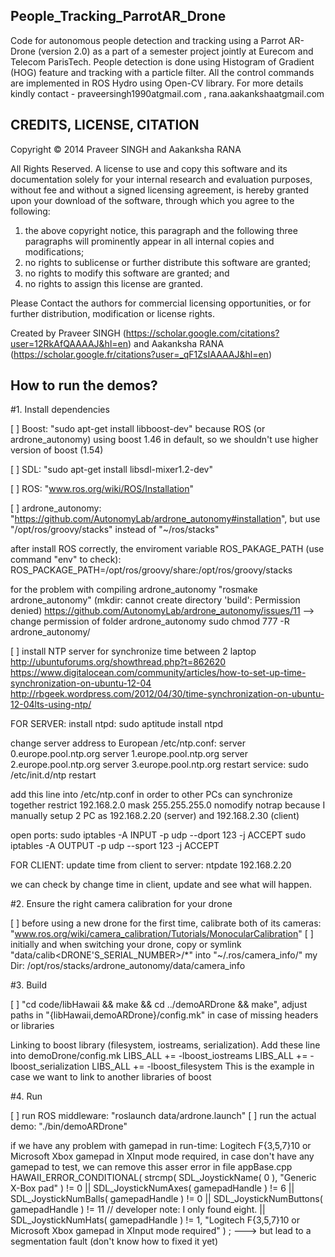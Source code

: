 People_Tracking_ParrotAR_Drone
-----
Code for autonomous people detection and tracking using a Parrot AR-Drone (version 2.0) as a part of a semester project jointly at Eurecom and Telecom ParisTech. People detection is done using Histogram of Gradient (HOG) feature and tracking with a particle filter. All the control commands are implemented in ROS Hydro using Open-CV library. For more details kindly contact - praveersingh1990atgmail.com , rana.aakankshaatgmail.com

CREDITS, LICENSE, CITATION
-----

Copyright © 2014 Praveer SINGH and Aakanksha RANA

All Rights Reserved. A license to use and copy this software and its documentation solely for your internal
research and evaluation  purposes, without fee and without a signed licensing agreement, is hereby granted
upon your download of the software, through which you agree to the following:
1)  the above copyright notice, this paragraph and the following three paragraphs will prominently appear
in all internal copies and modifications;
2)  no rights to sublicense or further distribute this software are granted;
3) no rights to modify this software are granted; and
4) no rights to assign this license are granted.

Please Contact the authors for commercial licensing opportunities, or for further distribution, modification or license rights.

Created by Praveer SINGH (https://scholar.google.com/citations?user=12RkAfQAAAAJ&hl=en) and Aakanksha RANA (https://scholar.google.fr/citations?user=_qF1ZsIAAAAJ&hl=en)

How to run the demos?
---------------------

#1. Install dependencies

[ ] Boost: "sudo apt-get install libboost-dev"
	because ROS (or ardrone_autonomy) using boost 1.46 in default, so we shouldn't use higher version of boost (1.54) 

[ ] SDL: "sudo apt-get install libsdl-mixer1.2-dev"

[ ] ROS: "www.ros.org/wiki/ROS/Installation"

[ ] ardrone_autonomy: "https://github.com/AutonomyLab/ardrone_autonomy#installation", but use "/opt/ros/groovy/stacks" instead of "~/ros/stacks"

after install ROS correctly, the enviroment variable ROS_PAKAGE_PATH (use command "env" to check):
ROS_PACKAGE_PATH=/opt/ros/groovy/share:/opt/ros/groovy/stacks

for the problem with compiling ardrone_autonomy "rosmake ardrone_autonomy" (mkdir: cannot create directory 'build': Permission denied)
https://github.com/AutonomyLab/ardrone_autonomy/issues/11
--> change permission of folder ardrone_autonomy
	sudo chmod 777 -R ardrone_autonomy/

[ ] install NTP server for synchronize time between 2 laptop
http://ubuntuforums.org/showthread.php?t=862620
https://www.digitalocean.com/community/articles/how-to-set-up-time-synchronization-on-ubuntu-12-04
http://rbgeek.wordpress.com/2012/04/30/time-synchronization-on-ubuntu-12-04lts-using-ntp/

FOR SERVER:
install ntpd:
sudo aptitude install ntpd

change server address to European  /etc/ntp.conf:
server 0.europe.pool.ntp.org
server 1.europe.pool.ntp.org
server 2.europe.pool.ntp.org
server 3.europe.pool.ntp.org
restart service:
sudo /etc/init.d/ntp restart

add this line into /etc/ntp.conf in order to other PCs can synchronize together
restrict 192.168.2.0 mask 255.255.255.0 nomodify notrap
because I manually setup 2 PC as 192.168.2.20 (server) and 192.168.2.30 (client)

open ports:
sudo iptables -A INPUT -p udp --dport 123 -j ACCEPT
sudo iptables -A OUTPUT -p udp --sport 123 -j ACCEPT

FOR CLIENT:
update time from client to server:
ntpdate 192.168.2.20 

we can check by change time in client, update and see what will happen.

#2. Ensure the right camera calibration for your drone

[ ] before using a new drone for the first time, calibrate both of its cameras: "www.ros.org/wiki/camera_calibration/Tutorials/MonocularCalibration"
[ ] initially and when switching your drone, copy or symlink "data/calib<DRONE'S_SERIAL_NUMBER>/*" into "~/.ros/camera_info/"
my Dir: /opt/ros/stacks/ardrone_autonomy/data/camera_info

#3. Build

[ ] "cd code/libHawaii && make && cd ../demoARDrone && make", adjust paths in "{libHawaii,demoARDrone}/config.mk" in case of missing headers or libraries

Linking to boost library (filesystem, iostreams, serialization). Add these line into demoDrone/config.mk
LIBS_ALL += -lboost_iostreams
LIBS_ALL += -lboost_serialization
LIBS_ALL += -lboost_filesystem
This is the example in case we want to link to another libraries of boost

#4. Run

[ ] run ROS middleware: "roslaunch data/ardrone.launch"
[ ] run the actual demo: "./bin/demoARDrone"

if we have any problem with gamepad in run-time: Logitech F{3,5,7}10 or Microsoft Xbox gamepad in XInput mode required, in case don't have any gamepad to test, we can remove this asser error in file appBase.cpp
HAWAII_ERROR_CONDITIONAL( strcmp( SDL_JoystickName( 0 ), "Generic X-Box pad" ) != 0
		                       || SDL_JoystickNumAxes(    gamepadHandle ) != 6
		                       || SDL_JoystickNumBalls(   gamepadHandle ) != 0
		                       || SDL_JoystickNumButtons( gamepadHandle ) != 11 // developer note: I only found eight.
		                       || SDL_JoystickNumHats(    gamepadHandle ) != 1,
		                          "Logitech F{3,5,7}10 or Microsoft Xbox gamepad in XInput mode required" ) ;
---> but lead to a segmentation fault (don't know how to fixed it yet)
